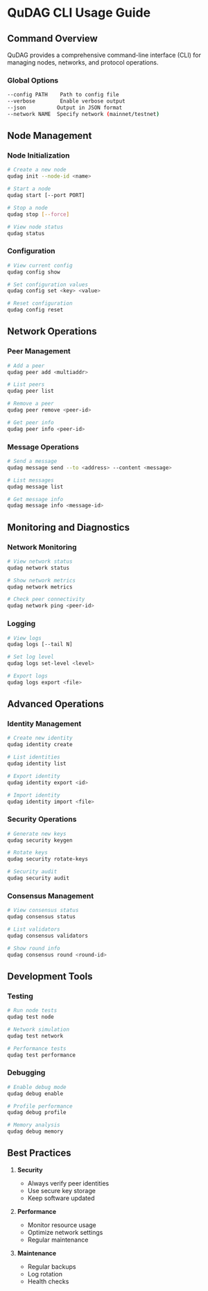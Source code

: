 # QuDAG CLI Usage Guide

## Command Overview

QuDAG provides a comprehensive command-line interface (CLI) for managing nodes, networks, and protocol operations.

### Global Options
```bash
--config PATH    Path to config file
--verbose        Enable verbose output
--json          Output in JSON format
--network NAME  Specify network (mainnet/testnet)
```

## Node Management

### Node Initialization
```bash
# Create a new node
qudag init --node-id <name>

# Start a node
qudag start [--port PORT]

# Stop a node
qudag stop [--force]

# View node status
qudag status
```

### Configuration
```bash
# View current config
qudag config show

# Set configuration values
qudag config set <key> <value>

# Reset configuration
qudag config reset
```

## Network Operations

### Peer Management
```bash
# Add a peer
qudag peer add <multiaddr>

# List peers
qudag peer list

# Remove a peer
qudag peer remove <peer-id>

# Get peer info
qudag peer info <peer-id>
```

### Message Operations
```bash
# Send a message
qudag message send --to <address> --content <message>

# List messages
qudag message list

# Get message info
qudag message info <message-id>
```

## Monitoring and Diagnostics

### Network Monitoring
```bash
# View network status
qudag network status

# Show network metrics
qudag network metrics

# Check peer connectivity
qudag network ping <peer-id>
```

### Logging
```bash
# View logs
qudag logs [--tail N]

# Set log level
qudag logs set-level <level>

# Export logs
qudag logs export <file>
```

## Advanced Operations

### Identity Management
```bash
# Create new identity
qudag identity create

# List identities
qudag identity list

# Export identity
qudag identity export <id>

# Import identity
qudag identity import <file>
```

### Security Operations
```bash
# Generate new keys
qudag security keygen

# Rotate keys
qudag security rotate-keys

# Security audit
qudag security audit
```

### Consensus Management
```bash
# View consensus status
qudag consensus status

# List validators
qudag consensus validators

# Show round info
qudag consensus round <round-id>
```

## Development Tools

### Testing
```bash
# Run node tests
qudag test node

# Network simulation
qudag test network

# Performance tests
qudag test performance
```

### Debugging
```bash
# Enable debug mode
qudag debug enable

# Profile performance
qudag debug profile

# Memory analysis
qudag debug memory
```

## Best Practices

1. **Security**
   - Always verify peer identities
   - Use secure key storage
   - Keep software updated

2. **Performance**
   - Monitor resource usage
   - Optimize network settings
   - Regular maintenance

3. **Maintenance**
   - Regular backups
   - Log rotation
   - Health checks